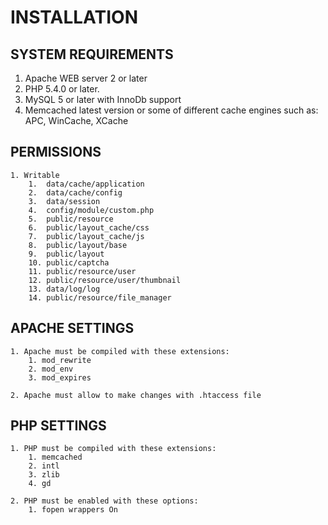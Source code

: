 # INSTALLATION

## SYSTEM REQUIREMENTS

1. Apache WEB server 2 or later
2. PHP 5.4.0 or later.
3. MySQL 5 or later with InnoDb support
4. Memcached latest version or some of different cache engines such as: APC, WinCache, XCache 

## PERMISSIONS

    1. Writable
        1.  data/cache/application
        2.  data/cache/config
        3.  data/session
        4.  config/module/custom.php
        5.  public/resource
        6.  public/layout_cache/css
        7.  public/layout_cache/js
        8.  public/layout/base
        9.  public/layout
        10. public/captcha
        11. public/resource/user
        12. public/resource/user/thumbnail
        13. data/log/log
        14. public/resource/file_manager

## APACHE SETTINGS

    1. Apache must be compiled with these extensions:
        1. mod_rewrite
        2. mod_env
        3. mod_expires

    2. Apache must allow to make changes with .htaccess file

## PHP SETTINGS

    1. PHP must be compiled with these extensions:
        1. memcached
        2. intl
        3. zlib
        4. gd

    2. PHP must be enabled with these options:
        1. fopen wrappers On